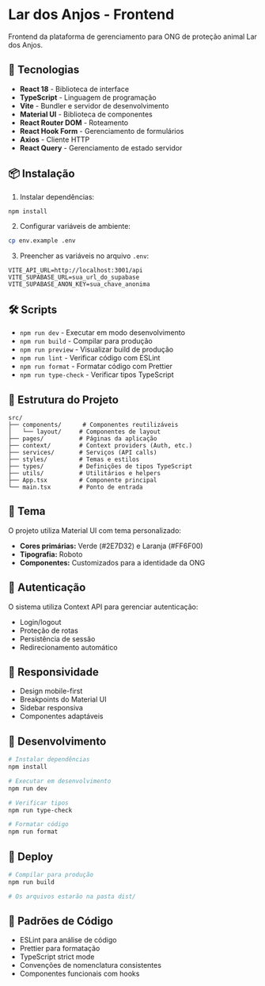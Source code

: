 # Lar dos Anjos - Frontend

Frontend da plataforma de gerenciamento para ONG de proteção animal Lar dos Anjos.

## 🚀 Tecnologias

- **React 18** - Biblioteca de interface
- **TypeScript** - Linguagem de programação
- **Vite** - Bundler e servidor de desenvolvimento
- **Material UI** - Biblioteca de componentes
- **React Router DOM** - Roteamento
- **React Hook Form** - Gerenciamento de formulários
- **Axios** - Cliente HTTP
- **React Query** - Gerenciamento de estado servidor

## 📦 Instalação

1. Instalar dependências:
```bash
npm install
```

2. Configurar variáveis de ambiente:
```bash
cp env.example .env
```

3. Preencher as variáveis no arquivo `.env`:
```env
VITE_API_URL=http://localhost:3001/api
VITE_SUPABASE_URL=sua_url_do_supabase
VITE_SUPABASE_ANON_KEY=sua_chave_anonima
```

## 🛠️ Scripts

- `npm run dev` - Executar em modo desenvolvimento
- `npm run build` - Compilar para produção
- `npm run preview` - Visualizar build de produção
- `npm run lint` - Verificar código com ESLint
- `npm run format` - Formatar código com Prettier
- `npm run type-check` - Verificar tipos TypeScript

## 📁 Estrutura do Projeto

```
src/
├── components/      # Componentes reutilizáveis
│   └── layout/     # Componentes de layout
├── pages/          # Páginas da aplicação
├── context/        # Context providers (Auth, etc.)
├── services/       # Serviços (API calls)
├── styles/         # Temas e estilos
├── types/          # Definições de tipos TypeScript
├── utils/          # Utilitários e helpers
├── App.tsx         # Componente principal
└── main.tsx        # Ponto de entrada
```

## 🎨 Tema

O projeto utiliza Material UI com tema personalizado:
- **Cores primárias:** Verde (#2E7D32) e Laranja (#FF6F00)
- **Tipografia:** Roboto
- **Componentes:** Customizados para a identidade da ONG

## 🔐 Autenticação

O sistema utiliza Context API para gerenciar autenticação:
- Login/logout
- Proteção de rotas
- Persistência de sessão
- Redirecionamento automático

## 📱 Responsividade

- Design mobile-first
- Breakpoints do Material UI
- Sidebar responsiva
- Componentes adaptáveis

## 🧪 Desenvolvimento

```bash
# Instalar dependências
npm install

# Executar em desenvolvimento
npm run dev

# Verificar tipos
npm run type-check

# Formatar código
npm run format
```

## 🚀 Deploy

```bash
# Compilar para produção
npm run build

# Os arquivos estarão na pasta dist/
```

## 📝 Padrões de Código

- ESLint para análise de código
- Prettier para formatação
- TypeScript strict mode
- Convenções de nomenclatura consistentes
- Componentes funcionais com hooks
